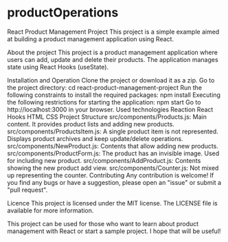 # productOperations
React Product Management Project
This project is a simple example aimed at building a product management application using React.

About the project
This project is a product management application where users can add, update and delete their products. The application manages state using React Hooks (useState).

Installation and Operation
Clone the project or download it as a zip.
Go to the project directory: cd react-product-management-project
Run the following constraints to install the required packages: npm install
Executing the following restrictions for starting the application: npm start
Go to http://localhost:3000 in your browser.
Used technologies
Reaction
React Hooks
HTML
CSS
Project Structure
src/components/Products.js: Main content. It provides product lists and adding new products.
src/components/ProductsItem.js: A single product item is not represented. Displays product archives and keep update/delete operations.
src/components/NewProduct.js: Contents that allow adding new products.
src/components/ProductForm.js: The product has an invisible image. Used for including new product.
src/components/AddProduct.js: Contents showing the new product add view.
src/components/Counter.js: Not mixed up representing the counter.
Contributing
Any contribution is welcome! If you find any bugs or have a suggestion, please open an "issue" or submit a "pull request".

Licence
This project is licensed under the MIT license. The LICENSE file is available for more information.

This project can be used for those who want to learn about product management with React or start a sample project. I hope that will be useful!
